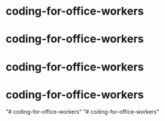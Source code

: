 # coding-for-office-workers
# coding-for-office-workers
# coding-for-office-workers
# coding-for-office-workers
"# coding-for-office-workers" 
"# coding-for-office-workers" 
